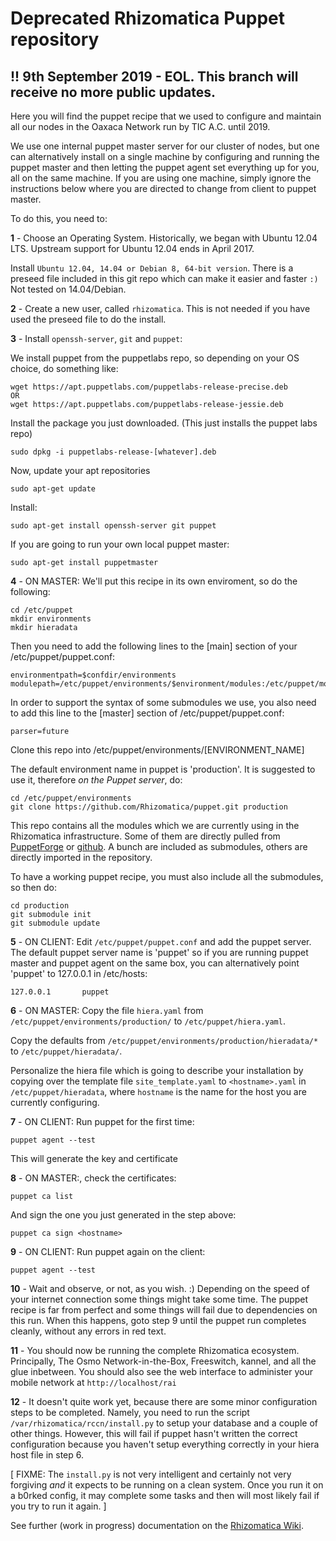 # Deprecated Rhizomatica Puppet repository

## !! 9th September 2019 - EOL. This branch will receive no more public updates.

Here you will find the puppet recipe that we used to configure and maintain all our nodes in the Oaxaca Network run by TIC A.C. until 2019.

We use one internal puppet master server for our cluster of nodes, but one can alternatively install on a single machine by configuring and running the puppet master and then letting the puppet agent set everything up for you, all on the same machine. If you are using one machine, simply ignore the instructions below where you are directed to change from client to puppet master.

To do this, you need to:

  **1** - Choose an Operating System. Historically, we began with Ubuntu 12.04 LTS. Upstream support for Ubuntu 12.04 ends in April 2017. 

  Install `Ubuntu 12.04, 14.04 or Debian 8, 64-bit version`. There is a preseed file included in this git repo which can make it easier and faster `:)` Not tested on 14.04/Debian.

  **2** - Create a new user, called `rhizomatica`. This is not needed if you have used the preseed file to do the install.

  **3** - Install  `openssh-server`, `git` and `puppet`:

We install puppet from the puppetlabs repo, so depending on your OS choice, do something like:

	wget https://apt.puppetlabs.com/puppetlabs-release-precise.deb
    OR
	wget https://apt.puppetlabs.com/puppetlabs-release-jessie.deb

Install the package you just downloaded. (This just installs the puppet labs repo)

	sudo dpkg -i puppetlabs-release-[whatever].deb

Now, update your apt repositories

	sudo apt-get update

Install:

	sudo apt-get install openssh-server git puppet

If you are going to run your own local puppet master:

	sudo apt-get install puppetmaster

  **4** - ON MASTER: We'll put this recipe in its own enviroment, so do the following:

    cd /etc/puppet
    mkdir environments
    mkdir hieradata

 Then you need to add the following lines to the [main] section of your /etc/puppet/puppet.conf:

    environmentpath=$confdir/environments
    modulepath=/etc/puppet/environments/$environment/modules:/etc/puppet/modules
 
 In order to support the syntax of some submodules we use, you also need to add this line to the [master] section of /etc/puppet/puppet.conf:

    parser=future

  Clone this repo into /etc/puppet/environments/[ENVIRONMENT_NAME]

  The default environment name in puppet is 'production'. It is suggested to use it, therefore *on the Puppet server*, do:
	
	cd /etc/puppet/environments
	git clone https://github.com/Rhizomatica/puppet.git production


  This repo contains all the modules which we are currently using in the Rhizomatica infrastructure. Some of them are directly pulled from [PuppetForge](https://forge.puppetlabs.com) or [github](https://github.com). A bunch are included as submodules, others are directly imported in the repository.

To have a working puppet recipe, you must also include all the submodules, so then do:

	cd production
    git submodule init
    git submodule update


  **5** - ON CLIENT: Edit `/etc/puppet/puppet.conf` and add the puppet server. The default puppet server name is 'puppet' so if you are running puppet master and puppet agent on the same box, you can alternatively point 'puppet' to 127.0.0.1 in /etc/hosts:

    127.0.0.1       puppet

  **6** - ON MASTER: Copy the file `hiera.yaml` from `/etc/puppet/environments/production/` to `/etc/puppet/hiera.yaml`. 

  Copy the defaults from `/etc/puppet/environments/production/hieradata/*` to `/etc/puppet/hieradata/`. 

  Personalize the hiera file which is going to describe your installation by copying over the template file `site_template.yaml` to `<hostname>.yaml` in `/etc/puppet/hieradata`, where `hostname` is the name for the host you are currently configuring. 


  **7** - ON CLIENT: Run puppet for the first time:

    puppet agent --test

  This will generate the key and certificate

  **8** - ON MASTER:, check the certificates:

    puppet ca list

  And sign the one you just generated in the step above:

    puppet ca sign <hostname>


  **9** - ON CLIENT: Run puppet again on the client:

    puppet agent --test

  **10** - Wait and observe, or not, as you wish. :) Depending on the speed of your internet connection some things might take some time. The puppet recipe is far from perfect and some things will fail due to dependencies on this run. When this happens, goto step 9 until the puppet run completes cleanly, without any errors in red text.

  **11** - You should now be running the complete Rhizomatica ecosystem. Principally, The Osmo Network-in-the-Box, Freeswitch, kannel, and all the glue inbetween. You should also see the web interface to administer your mobile network at `http://localhost/rai`

  **12** - It doesn't quite work yet, because there are some minor configuration steps to be completed. Namely, you need to run the script `/var/rhizomatica/rccn/install.py` to setup your database and a couple of other things. However, this will fail if puppet hasn't written the correct configuration because you haven't setup everything correctly in your hiera host file in step 6. 

[ FIXME: The `install.py` is not very intelligent and certainly not very forgiving *and* it expects to be running on a clean system. Once you run it on a b0rked config, it may complete some tasks and then will most likely fail if you try to run it again. ] 

See further (work in progress) documentation on the [Rhizomatica Wiki](https://wiki.rhizomatica.org/index.php/Setting_up_the_BSC).

